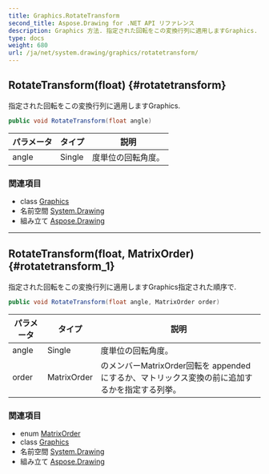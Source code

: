 ```yaml
---
title: Graphics.RotateTransform
second_title: Aspose.Drawing for .NET API リファレンス
description: Graphics 方法. 指定された回転をこの変換行列に適用しますGraphics.
type: docs
weight: 680
url: /ja/net/system.drawing/graphics/rotatetransform/
---
```

## RotateTransform(float) {#rotatetransform}

指定された回転をこの変換行列に適用しますGraphics.

```csharp
public void RotateTransform(float angle)
```

| パラメータ | タイプ | 説明 |
| --- | --- | --- |
| angle | Single | 度単位の回転角度。 |

### 関連項目

* class [Graphics](../)
* 名前空間 [System.Drawing](../../graphics/)
* 組み立て [Aspose.Drawing](../../../)

---

## RotateTransform(float, MatrixOrder) {#rotatetransform_1}

指定された回転をこの変換行列に適用しますGraphics指定された順序で.

```csharp
public void RotateTransform(float angle, MatrixOrder order)
```

| パラメータ | タイプ | 説明 |
| --- | --- | --- |
| angle | Single | 度単位の回転角度。 |
| order | MatrixOrder | のメンバーMatrixOrder回転を appended にするか、マトリックス変換の前に追加するかを指定する列挙。 |

### 関連項目

* enum [MatrixOrder](../../../system.drawing.drawing2d/matrixorder/)
* class [Graphics](../)
* 名前空間 [System.Drawing](../../graphics/)
* 組み立て [Aspose.Drawing](../../../)


